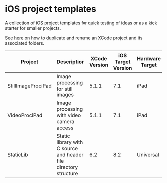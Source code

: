 # iOS project templates

A collection of iOS project templates for quick testing of ideas or as a kick starter for smaller projects.

See [here](http://stackoverflow.com/questions/17744319/duplicate-and-rename-xcode-project-associated-folders) on how to duplicate and rename an XCode project and its associated folders.

Project | Description | XCode Version | iOS Target Version | Hardware Target | Other Notes
------- | ----------- | ------------- | ------------------ | --------------- | -----------
StillImageProciPad | Image processing for still images | 5.1.1 | 7.1 | iPad | ARC disabled
VideoProciPad | Image processing with video camera access | 5.1.1 | 7.1 | iPad | ARC disabled
StaticLib | Static library with C source and header file directory structure | 6.2 | 8.2 | Universal | See [here](http://www.mkonrad.net/2015/03/29/xcode-static-libraries-preserving-header-directory-structure.html) for more information